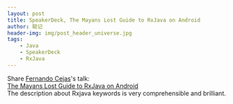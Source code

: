 ```yaml
---
layout: post
title: SpeakerDeck, The Mayans Lost Guide to RxJava on Android
author: 聪记
header-img: img/post_header_universe.jpg
tags: 
    - Java
    - SpeakerDeck
    - RxJava
---
```


Share [Fernando Cejas](https://speakerdeck.com/android10)'s talk:  
[The Mayans Lost Guide to RxJava on Android](https://speakerdeck.com/android10/the-mayans-lost-guide-to-rxjava-on-android)  
The description about Rxjava keywords is very comprehensible and brilliant.

<script async class="speakerdeck-embed" data-id="f706afb4728549f187682c855ab53163" data-ratio="1.33333333333333" src="//speakerdeck.com/assets/embed.js"></script>